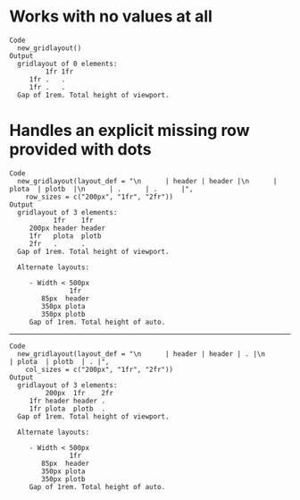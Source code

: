# Works with no values at all

    Code
      new_gridlayout()
    Output
      gridlayout of 0 elements: 
             1fr 1fr
         1fr .   .  
         1fr .   .  
      Gap of 1rem. Total height of viewport.

# Handles an explicit missing row provided with dots

    Code
      new_gridlayout(layout_def = "\n      | header | header |\n      | plota  | plotb  |\n      | .      | .      |",
        row_sizes = c("200px", "1fr", "2fr"))
    Output
      gridlayout of 3 elements: 
               1fr    1fr   
         200px header header
         1fr   plota  plotb 
         2fr   .      .     
      Gap of 1rem. Total height of viewport.
      
      Alternate layouts:   
         
         - Width < 500px 
                   1fr   
            85px  header
            350px plota 
            350px plotb 
         Gap of 1rem. Total height of auto.

---

    Code
      new_gridlayout(layout_def = "\n      | header | header | . |\n      | plota  | plotb  | . |",
        col_sizes = c("200px", "1fr", "2fr"))
    Output
      gridlayout of 3 elements: 
             200px  1fr    2fr
         1fr header header .  
         1fr plota  plotb  .  
      Gap of 1rem. Total height of viewport.
      
      Alternate layouts:   
         
         - Width < 500px 
                   1fr   
            85px  header
            350px plota 
            350px plotb 
         Gap of 1rem. Total height of auto.

